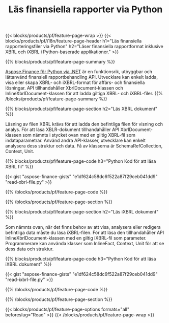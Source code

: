 ﻿---
title: Läs finansiella rapporter via Python
url: /sv/python-net/read/
description:  Python-kod för att läsa finansiella rapporter i XBRL- och iXBRL-filer via Python-biblioteket.
---
{{< blocks/products/pf/feature-page-wrap >}}
{{< blocks/products/pf/i18n/feature-page-header h1="Läs finansiella rapporteringsfiler via Python" h2="Läser finansiella rapportformat inklusive XBRL och iXBRL i Python-baserade applikationer." >}}

{{% blocks/products/pf/feature-page-summary %}}

[Aspose.Finance för Python via .NET](https://products.aspose.com/finance/python-net/) är en funktionsrik, utbyggbar och lättanvänd finansiell rapportbehandling API. Utvecklare kan enkelt ladda, visa eller skapa XBRL- och iXBRL-format för affärs- och finansiella lösningar. API tillhandahåller XbrlDocument-klassen och InlineXbrlDocument-klassen för att ladda giltiga XBRL- och iXBRL-filer.
{{% /blocks/products/pf/feature-page-summary %}}

{{% blocks/products/pf/feature-page-section h2="Läs XBRL dokument" %}}

Läsning av filen XBRL krävs för att ladda den befintliga filen för visning och analys. För att läsa XBLR-dokument tillhandahåller API XbrlDocument-klassen som nämnts i stycket ovan med en giltig XBRL-fil som indataparametrar. Använd andra API-klasser, utvecklare kan enkelt analysera dess struktur och data. Få av klasserna är SchemaRefCollection, Context, Unit.

{{% blocks/products/pf/feature-page-code h3="Python Kod för att läsa XBRL fil" %}}

{{< gist "aspose-finance-gists" "e1df624c58dc6f522a87f29ceb041dd9" "read-xbrl-file.py" >}} 

{{% /blocks/products/pf/feature-page-code %}}

{{% /blocks/products/pf/feature-page-section %}}

{{% blocks/products/pf/feature-page-section h2="Läs iXBRL dokument" %}}

Som nämnts ovan, när det finns behov av att visa, analysera eller redigera befintliga data måste du läsa iXBRL-filen. För att läsa den tillhandahåller API InlineXbrlDocument-klassen med en giltig iXBRL-fil som parameter. Programmerare kan använda klasser som InlineFact, Context, Unit för att se dess data och struktur. 

{{% blocks/products/pf/feature-page-code h3="Python Kod för att läsa iXBRL dokument" %}}

{{< gist "aspose-finance-gists" "e1df624c58dc6f522a87f29ceb041dd9" "read-ixbrl-file.py" >}}

{{% /blocks/products/pf/feature-page-code %}}

{{% /blocks/products/pf/feature-page-section %}}

{{< blocks/products/pf/feature-page-options formats="all" beforeslug="Read" >}}
{{< /blocks/products/pf/feature-page-wrap >}}